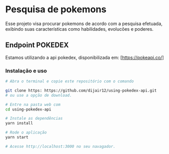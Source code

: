 # Pesquisa de pokemons 

Esse projeto visa procurar pokemons de acordo com a pesquisa efetuada, exibindo suas características como habilidades, evolucões e poderes.
## Endpoint POKEDEX

Estamos utilizando a api pokedex, disponibilizada em:
[https://pokeapi.co/]

### Instalação e uso

```bash
# Abra o terminal e copie este repositório com o comando

git clone https: https://github.com/dijair12/using-pokedex-api.git
# ou use a opção de download.

# Entre na pasta web com 
cd using-pokedex-api

# Instale as dependências
yarn install

# Rode o aplicação
yarn start

# Acesse http://localhost:3000 no seu navagador.
```

